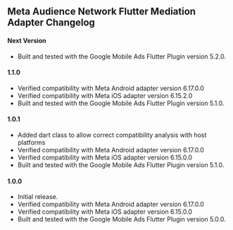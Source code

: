 ## Meta Audience Network Flutter Mediation Adapter Changelog

#### Next Version
* Built and tested with the Google Mobile Ads Flutter Plugin version 5.2.0.

#### 1.1.0
* Verified compatibility with Meta Android adapter version 6.17.0.0
* Verified compatibility with Meta iOS adapter version 6.15.2.0
* Built and tested with the Google Mobile Ads Flutter Plugin version 5.1.0.

#### 1.0.1

* Added dart class to allow correct compatibility analysis with host platforms
* Verified compatibility with Meta Android adapter version 6.17.0.0
* Verified compatibility with Meta iOS adapter version 6.15.0.0
* Built and tested with the Google Mobile Ads Flutter Plugin version 5.1.0.

#### 1.0.0

* Initial release.
* Verified compatibility with Meta Android adapter version 6.17.0.0 
* Verified compatibility with Meta iOS adapter version 6.15.0.0
* Built and tested with the Google Mobile Ads Flutter Plugin version 5.0.0.
